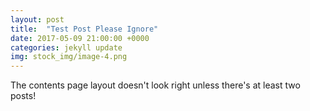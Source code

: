 ```yaml
---
layout: post
title:  "Test Post Please Ignore"
date: 2017-05-09 21:00:00 +0000
categories: jekyll update
img: stock_img/image-4.png
---
```


The contents page layout doesn't look right unless there's at least two posts!